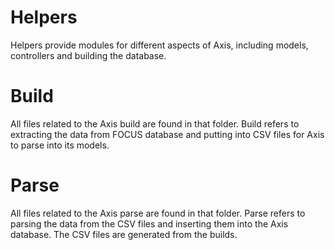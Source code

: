 # Helpers

Helpers provide modules for different aspects of Axis, including models, controllers and building the database.

# Build

All files related to the Axis build are found in that folder. Build refers to extracting the data from FOCUS database and putting into CSV files for Axis to parse into its models.

# Parse

All files related to the Axis parse are found in that folder. Parse refers to parsing the data from the CSV files and inserting them into the Axis database. The CSV files are generated from the builds.
